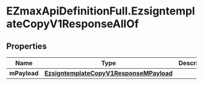 # EZmaxApiDefinitionFull.EzsigntemplateCopyV1ResponseAllOf

## Properties

Name | Type | Description | Notes
------------ | ------------- | ------------- | -------------
**mPayload** | [**EzsigntemplateCopyV1ResponseMPayload**](EzsigntemplateCopyV1ResponseMPayload.md) |  | 


